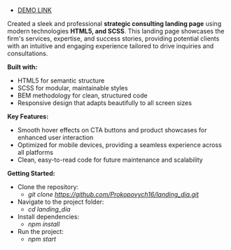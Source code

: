    - [DEMO LINK](https://Prokopovych16.github.io/landing_dia/)

Created a sleek and professional **strategic consulting landing page** using modern technologies **HTML5, and SCSS**. This landing page showcases the firm's services, expertise, and success stories, providing potential clients with an intuitive and engaging experience tailored to drive inquiries and consultations.

**Built with:**
- HTML5 for semantic structure
- SCSS for modular, maintainable styles
- BEM methodology for clean, structured code
- Responsive design that adapts beautifully to all screen sizes

**Key Features:**
- Smooth hover effects on CTA buttons and product showcases for enhanced user interaction
- Optimized for mobile devices, providing a seamless experience across all platforms
- Clean, easy-to-read code for future maintenance and scalability



**Getting Started:**
- Clone the repository:
  - _git clone https://github.com/Prokopovych16/landing_dia.git_
- Navigate to the project folder:
  - _cd landing_dia_
- Install dependencies:
  - _npm install_
- Run the project:
  - _npm start_
